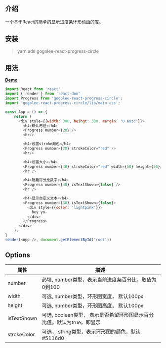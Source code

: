 
## 介绍
一个基于React的简单的显示进度条环形动画的库。

## 安装
> yarn add gogolee-react-progress-circle

## 用法
[**Demo**](https://codesandbox.io/embed/patient-water-llkfn)

```javascript
import React from 'react'
import { render } from 'react-dom'
import Progress from 'gogolee-react-progress-circle';
import 'gogolee-react-progress-circle/lib/main.css';

const App = () => {
    return (
      <div style={{width: 300, heihgt: 300, margin: '0 auto'}}>
        <h4>默认用法</h4>
        <Progress number={20} />
        <hr/>

        <h4>设置stroke颜色</h4>
        <Progress number={20} strokeColor="red" />
        <hr/>

        <h4>设置大小</h4>
        <Progress number={40} strokeColor="red" width={50} height={50}/>
        <hr />

        <h4>隐藏百分比数字</h4>
        <Progress number={40} isTextShown={false} />
        <hr />

        <h4>显示自定义文本</h4>
        <Progress number={30} isTextShown={false}>
          <div style={{color: 'lightpink'}}>
            hey yo~
          </div>
        </Progress>
      </div>
    );
}
render(<App />, document.getElementById('root'))
```

## Options

| 属性 | 描述 |
| --- | --- |
| number | 必填, number类型，表示当前进度条百分比，取值为0到100|
| width | 可选, number类型，环形图宽度， 默认100px|
| height | 可选, number类型，环形图高度， 默认100px|
| isTextShown | 可选,  boolean类型， 表示是否希望环形图显示百分比值，默认为true，即显示|
| strokeColor | 可选， string类型，表示环形图的颜色，默认#5116d0

